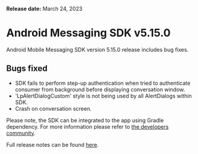 **Release date:** March 24, 2023

# Android Messaging SDK v5.15.0

Android Mobile Messaging SDK version 5.15.0 release includes bug fixes.

## Bugs fixed

- SDK fails to perform step-up authentication when tried to authenticate consumer from background before displaying conversation window.
- 'LpAlertDialogCustom' style is not being used by all AlertDialogs within SDK.
- Crash on conversation screen.

Please note, the SDK can be integrated to the app using Gradle dependency. For more information please refer to [the developers community](https://developers.liveperson.com/android-quickstart.html).

Full release notes can be found [here](https://developers.liveperson.com/mobile-app-messaging-sdk-for-android-latest-release-notes.html).

